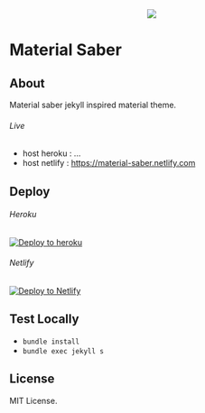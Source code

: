 <center><img src="https://github.com/rokhimin/jekyll-material-saber/blob/master/bg/material-saber.jpg" ></img></center>

# Material Saber
## About
Material saber jekyll inspired material theme.

###### Live
- host heroku : ...
- host netlify : https://material-saber.netlify.com
## Deploy

###### Heroku
[![Deploy to heroku](https://www.herokucdn.com/deploy/button.png)](https://dashboard.heroku.com/new?button-url=https://github.com/rokhimin/Darkness/tree/deploy_heroku&template=https://github.com/rokhimin/jekyll-darkness/tree/deploy_heroku)

###### Netlify
 [![Deploy to Netlify](https://www.netlify.com/img/deploy/button.svg)](https://app.netlify.com/start/deploy?repository=https://github.com/rokhimin/jekyll-material-saber)

## Test Locally
- ``bundle install``
- ``bundle exec jekyll s``

## License
MIT License.
